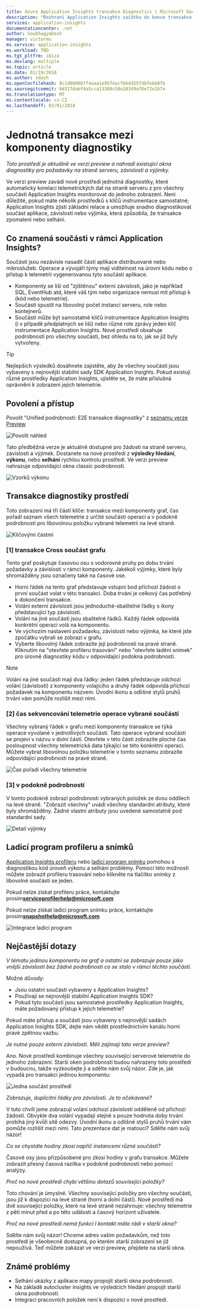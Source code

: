 ```yaml
---
title: Azure Application Insights transakce Diagnostics | Microsoft Docs
description: "Rozhraní Application Insights začátku do konce transakce diagnostics"
services: application-insights
documentationcenter: .net
author: SoubhagyaDash
manager: victormu
ms.service: application-insights
ms.workload: TBD
ms.tgt_pltfrm: ibiza
ms.devlang: multiple
ms.topic: article
ms.date: 01/19/2018
ms.author: sdash
ms.openlocfilehash: 8c1d8600b7f4aaa1e95f4acfbbdd55fdbfebb8fb
ms.sourcegitcommit: 9d317dabf4a5cca13308c50a10349af0e72e1b7e
ms.translationtype: MT
ms.contentlocale: cs-CZ
ms.lasthandoff: 02/01/2018
---
```

# <a name="unified-cross-component-transaction-diagnostics"></a>Jednotná transakce mezi komponenty diagnostiky

*Toto prostředí je aktuálně ve verzi preview a nahradí existující okna diagnostiky pro požadavky na straně serveru, závislosti a výjimky.*

Ve verzi preview zavádí nové prostředí jednotná diagnostiky, které automaticky korelaci telemetrických dat na straně serveru z pro všechny součásti Application Insights monitorovat do jednoho zobrazení. Není důležité, pokud máte několik prostředků s klíčů instrumentace samostatné; Application Insights zjistí základní relace a umožňuje snadno diagnostikovat součást aplikace, závislostí nebo výjimka, která způsobila, že transakce zpomalení nebo selhání.

## <a name="what-does-component-mean-in-the-context-of-application-insights"></a>Co znamená součásti v rámci Application Insights?

Součásti jsou nezávisle nasadit částí aplikace distribuované nebo mikroslužeb. Operace a vývojáři týmy mají viditelnost na úrovni kódu nebo o přístup k telemetrii vygenerovanou tyto součásti aplikace.

* Komponenty se liší od "zjištěnou" externí závislosti, jako je například SQL, EventHub atd, které váš tým nebo organizace nemusí mít přístup k (kód nebo telemetrie).
* Součásti spustit na libovolný počet instancí serveru, role nebo kontejnerů.
* Součástí může být samostatné klíčů instrumentace Application Insights (i v případě předplatných se liší) nebo různé role zprávy jeden klíč instrumentace Application Insights. Nové prostředí obsahuje podrobnosti pro všechny součásti, bez ohledu na to, jak se již byly vytvořeny.

> [!Tip]
> Nejlepších výsledků dosáhnete zajistěte, aby že všechny součásti jsou vybaveny s nejnovější stabilní sady SDK Application Insights. Pokud existují různé prostředky Application Insights, ujistěte se, že máte příslušná oprávnění k zobrazení jejich telemetrie.

## <a name="enable-and-access"></a>Povolení a přístup
Povolit "Unified podrobnosti: E2E transakce diagnostiky" z [seznamu verze Preview](app-insights-previews.md)

![Povolit náhled](media/app-insights-e2eTxn-diagnostics/previews.png)

Tato předběžná verze je aktuálně dostupné pro žádosti na straně serveru, závislosti a výjimek. Dostanete na nové prostředí z **výsledky hledání**, **výkonu**, nebo **selhání** rychlou kontrolu prostředí. Ve verzi preview nahrazuje odpovídající okna classic podrobnosti.

![Vzorků výkonu](media/app-insights-e2eTxn-diagnostics/performanceSamplesClickThrough.png)

## <a name="transaction-diagnostics-experience"></a>Transakce diagnostiky prostředí
Toto zobrazení má tři částí klíče: transakce mezi komponenty graf, čas pořadí seznam všech telemetrie z určité součásti operaci a v podokně podrobností pro libovolnou položku vybrané telemetrii na levé straně.

![Klíčovými částmi](media/app-insights-e2eTxn-diagnostics/3partsCrossComponent.png)

### <a name="1-cross-component-transaction-chart"></a>[1] transakce Cross součást grafu

Tento graf poskytuje časovou osu s vodorovné pruhy po dobu trvání požadavky a závislosti v rámci komponenty. Jakékoli výjimky, které byly shromážděny jsou označeny také na časové ose.

* Horní řádek na tento graf představuje vstupní bod příchozí žádost o první součást volat v této transakci. Doba trvání je celkový čas potřebný k dokončení transakce.
* Volání externí závislosti jsou jednoduché-sbalitelné řádky s ikony představující typ závislosti.
* Volání na jiné součásti jsou sbalitelné řádků. Každý řádek odpovídá konkrétní operaci volá na komponentu.
* Ve výchozím nastavení požadavku, závislostí nebo výjimka, ke které jste zpočátku vybrali se zobrazí v grafu.
* Vyberte libovolný řádek zobrazíte její podrobnosti na pravé straně. Kliknutím na "otevřete profileru trasování" nebo "otevřete ladění snímek" pro úrovně diagnostiky kódu v odpovídající podokna podrobností.

> [!NOTE]
Volání na jiné součásti mají dva řádky: jeden řádek představuje odchozí volání (závislostí) z komponenty volajícího a druhý řádek odpovídá příchozí požadavek na komponentu názvem. Úvodní ikonu a odlišné stylů pruhů trvání vám pomůže rozlišit mezi nimi.

### <a name="2-time-sequenced-telemetry-of-the-selected-component-operation"></a>[2] čas sekvencování telemetrie operace vybrané součásti

Všechny vybraný řádek v grafu mezi komponenty transakce se týká operace vyvolané v jednotlivých součástí. Tato operace vybrané součásti se projeví v názvu v dolní části. Otevřete v této části zobrazíte ploché čas posloupnost všechny telemetrická data týkající se této konkrétní operaci. Můžete vybrat libovolnou položku telemetrie v tomto seznamu zobrazíte odpovídající podrobnosti na pravé straně.

![Čas pořadí všechny telemetrie](media/app-insights-e2eTxn-diagnostics/allTelemetryDrawerOpened.png)

### <a name="3-details-pane"></a>[3] v podokně podrobností

V tomto podokně zobrazí podrobnosti vybraných položek ze dvou oddílech na levé straně. "Zobrazit všechny" uvádí všechny standardní atributy, které byly shromážděny. Žádné vlastní atributy jsou uvedené samostatně pod standardní sady.

![Detail výjimky](media/app-insights-e2eTxn-diagnostics/exceptiondetail.png)

## <a name="profiler-and-snapshot-debugger"></a>Ladicí program profileru a snímků

[Application Insights profileru](app-insights-profiler.md) nebo [ladicí program snímku](app-insights-snapshot-debugger.md) pomohou s diagnostikou kód úroveň výkonu a selhání problémy. Pomocí této možnosti můžete zobrazit profileru trasování nebo klikněte na tlačítko snímky z libovolné součásti se jeden.

Pokud nelze získat profileru práce, kontaktujte prosím**serviceprofilerhelp@microsoft.com**

Pokud nelze získat ladicí program snímku práce, kontaktujte prosím**snapshothelp@microsoft.com**

![Integrace ladicí program](media/app-insights-e2eTxn-diagnostics/debugSnapshot.png)

## <a name="faq"></a>Nejčastější dotazy

*V tématu jedinou komponentu na graf a ostatní se zobrazuje pouze jako vnější závislosti bez žádné podrobnosti co se stalo v rámci těchto součástí.*

Možné důvody:

* Jsou ostatní součásti vybaveny s Application Insights?
* Používají se nejnovější stabilní Application Insights SDK?
* Pokud tyto součásti jsou samostatné prostředky Application Insights, máte požadovaný přístup k jejich telemetrie?

Pokud máte přístup a součásti jsou vybaveny s nejnovější sadách Application Insights SDK, dejte nám vědět prostřednictvím kanálu horní pravé zpětnou vazbu.

*Je nutné pouze externí závislosti. Měli zajímají tato verze preview?*

Ano. Nové prostředí kombinuje všechny související serverové telemetrie do jednoho zobrazení. Starší oken podrobností budou nahrazeny toto prostředí v budoucnu, takže vyzkoušejte ji a sdělte nám svůj názor. Zde je, jak vypadá pro transakci jedinou komponentu:

![Jedna součást prostředí](media/app-insights-e2eTxn-diagnostics/singleComponent.png)

*Zobrazuje, duplicitní řádky pro závislosti. Je to očekávané?*

V tuto chvíli jsme zobrazují volání odchozí závislostí odděleně od příchozí žádosti. Obvykle dva volání vypadají stejně s pouze hodnota doby trvání probíhá jiný kvůli sítě odezvy. Úvodní ikonu a odlišné stylů pruhů trvání vám pomůže rozlišit mezi nimi. Tato prezentace dat je matoucí? Sdělte nám svůj názor!

*Co se chystáte hodiny zkosí napříč instancemi různé součásti?*

Časové osy jsou přizpůsobené pro zkosí hodiny v grafu transakce. Můžete zobrazit přesný časová razítka v podokně podrobností nebo pomocí analýzy.

*Proč na nové prostředí chybí většinu dotazů související položky?*

Toto chování je úmyslné. Všechny související položky pro všechny součásti, jsou již k dispozici na levé straně (horní a dolní části). Nové prostředí má dvě související položky, které na levé straně nezahrnuje: všechny telemetrie z pěti minut před a po této události a časový horizont uživatele.

*Proč na nové prostředí nemá funkci I kontakt máte rádi v starší okna?*

Sdělte nám svůj názor! Chceme adres vašim požadavkům, než toto prostředí je všeobecně dostupná, po kterém starší zobrazení se již nepoužívá. Teď můžete zakázat ve verzi preview, přejdete na starší okna.

## <a name="known-issues"></a>Známé problémy

* Selhání ukázky z aplikace mapy propojit starší okna podrobností.
* Na základě autocluster insights ve výsledcích hledání propojit starší okna podrobností.
* Integraci pracovních položek není k dispozici v nové prostředí.
